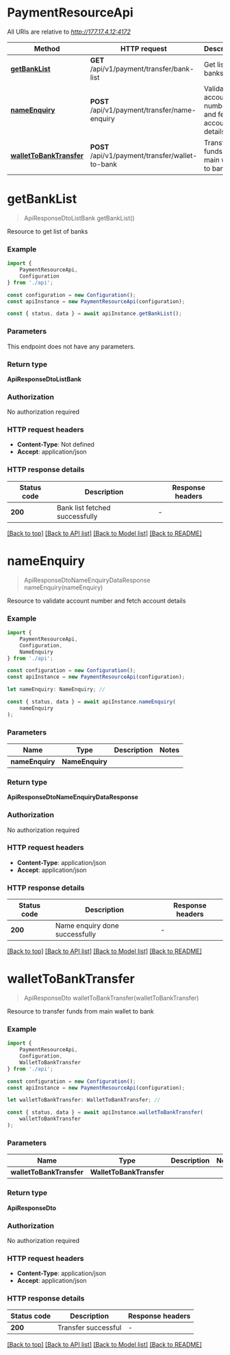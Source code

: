 # PaymentResourceApi

All URIs are relative to *http://177.17.4.12:4172*

|Method | HTTP request | Description|
|------------- | ------------- | -------------|
|[**getBankList**](#getbanklist) | **GET** /api/v1/payment/transfer/bank-list | Get list of banks|
|[**nameEnquiry**](#nameenquiry) | **POST** /api/v1/payment/transfer/name-enquiry | Validate account number and fetch account details|
|[**walletToBankTransfer**](#wallettobanktransfer) | **POST** /api/v1/payment/transfer/wallet-to-bank | Transfer funds from main wallet to bank|

# **getBankList**
> ApiResponseDtoListBank getBankList()

Resource to get list of banks

### Example

```typescript
import {
    PaymentResourceApi,
    Configuration
} from './api';

const configuration = new Configuration();
const apiInstance = new PaymentResourceApi(configuration);

const { status, data } = await apiInstance.getBankList();
```

### Parameters
This endpoint does not have any parameters.


### Return type

**ApiResponseDtoListBank**

### Authorization

No authorization required

### HTTP request headers

 - **Content-Type**: Not defined
 - **Accept**: application/json


### HTTP response details
| Status code | Description | Response headers |
|-------------|-------------|------------------|
|**200** | Bank list fetched successfully |  -  |

[[Back to top]](#) [[Back to API list]](../README.md#documentation-for-api-endpoints) [[Back to Model list]](../README.md#documentation-for-models) [[Back to README]](../README.md)

# **nameEnquiry**
> ApiResponseDtoNameEnquiryDataResponse nameEnquiry(nameEnquiry)

Resource to validate account number and fetch account details

### Example

```typescript
import {
    PaymentResourceApi,
    Configuration,
    NameEnquiry
} from './api';

const configuration = new Configuration();
const apiInstance = new PaymentResourceApi(configuration);

let nameEnquiry: NameEnquiry; //

const { status, data } = await apiInstance.nameEnquiry(
    nameEnquiry
);
```

### Parameters

|Name | Type | Description  | Notes|
|------------- | ------------- | ------------- | -------------|
| **nameEnquiry** | **NameEnquiry**|  | |


### Return type

**ApiResponseDtoNameEnquiryDataResponse**

### Authorization

No authorization required

### HTTP request headers

 - **Content-Type**: application/json
 - **Accept**: application/json


### HTTP response details
| Status code | Description | Response headers |
|-------------|-------------|------------------|
|**200** | Name enquiry done successfully |  -  |

[[Back to top]](#) [[Back to API list]](../README.md#documentation-for-api-endpoints) [[Back to Model list]](../README.md#documentation-for-models) [[Back to README]](../README.md)

# **walletToBankTransfer**
> ApiResponseDto walletToBankTransfer(walletToBankTransfer)

Resource to transfer funds from main wallet to bank

### Example

```typescript
import {
    PaymentResourceApi,
    Configuration,
    WalletToBankTransfer
} from './api';

const configuration = new Configuration();
const apiInstance = new PaymentResourceApi(configuration);

let walletToBankTransfer: WalletToBankTransfer; //

const { status, data } = await apiInstance.walletToBankTransfer(
    walletToBankTransfer
);
```

### Parameters

|Name | Type | Description  | Notes|
|------------- | ------------- | ------------- | -------------|
| **walletToBankTransfer** | **WalletToBankTransfer**|  | |


### Return type

**ApiResponseDto**

### Authorization

No authorization required

### HTTP request headers

 - **Content-Type**: application/json
 - **Accept**: application/json


### HTTP response details
| Status code | Description | Response headers |
|-------------|-------------|------------------|
|**200** | Transfer successful |  -  |

[[Back to top]](#) [[Back to API list]](../README.md#documentation-for-api-endpoints) [[Back to Model list]](../README.md#documentation-for-models) [[Back to README]](../README.md)

